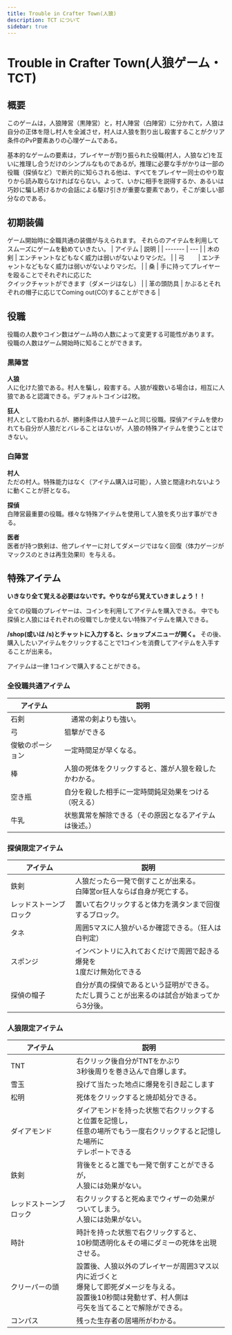 ```yaml
---
title: Trouble in Crafter Town(人狼)
description: TCT について
sidebar: true
---
```

# Trouble in Crafter Town(人狼ゲーム・TCT)

## 概要

このゲームは，人狼陣営（黒陣営）と，村人陣営（白陣営）に分かれて，人狼は自分の正体を隠し村人を全滅させ，村人は人狼を割り出し殺害することがクリア条件のPvP要素ありの心理ゲームである。

基本的なゲームの要素は，プレイヤーが割り振られた役職(村人，人狼など)を互いに推理し合うだけのシンプルなものであるが，推理に必要な手がかりは一部の役職（探偵など）で断片的に知らされる他は、すべてをプレイヤー同士のやり取りから読み取らなければならない。よって、いかに相手を説得するか、あるいは巧妙に騙し続けるかの会話による駆け引きが重要な要素であり，そこが楽しい部分なのである。

## 初期装備
ゲーム開始時に全職共通の装備が与えられます。
それらのアイテムを利用してスムーズにゲームを勧めていきたい。
| アイテム | 説明 |
| ------- | --- |
| <item-sprite name="wooden-sword"/> 木の剣 | エンチャントなどもなく威力は弱いがないよりマシだ。 |
| <item-sprite name="bow"/>          弓　　 | エンチャントなどもなく威力は弱いがないよりマシだ。 |
| <item-sprite name="wooden-hoe"/><item-sprite name="stone-hoe"/><item-sprite name="iron-hoe"/><item-sprite name="diamond-hoe"/> 桑 | 手に持ってプレイヤーを殴ることでそれぞれに応じた<br>クイックチャットができます（ダメージはなし） |
| <item-sprite name="leather-helmet"/> 革の頭防具 | かぶるとそれぞれの帽子に応じてComing out(CO)することができる |

## 役職
役職の人数やコイン数はゲーム時の人数によって変更する可能性があります。
役職の人数はゲーム開始時に知ることができます。

### 黒陣営
**人狼**  
人に化けた狼である。村人を騙し，殺害する。人狼が複数いる場合は，相互に人狼であると認識できる。デフォルトコインは2枚。

**狂人**  
村人として扱われるが、勝利条件は人狼チームと同じ役職。探偵アイテムを使われても自分が人狼だとバレることはないが，人狼の特殊アイテムを使うことはできない。

### 白陣営

**村人**  
ただの村人。特殊能力はなく（アイテム購入は可能），人狼と間違われないように動くことが肝となる。

**探偵**  
白陣営最重要の役職。様々な特殊アイテムを使用して人狼を炙り出す事ができる。

**医者**  
医者が持つ鉄剣は、他プレイヤーに対してダメージではなく回復（体力ゲージがマックスのときは再生効果II）を与える。

## 特殊アイテム

**いきなり全て覚える必要はないです。やりながら覚えていきましょう！！**

全ての役職のプレイヤーは、コインを利用してアイテムを購入できる。
中でも探偵と人狼にはそれぞれの役職でしか使えない特殊アイテムを購入できる。

**/shop(或いは /s)とチャットに入力すると、ショップメニューが開く。**
その後、購入したいアイテムをクリックすることで1コインを消費してアイテムを入手することが出来る。

アイテムは一律 1コインで購入することができる。

### 全役職共通アイテム
| アイテム | 説明          |
| ---- | ----------- |
| <item-sprite name="stone-sword"/> 石剣   | 　通常の剣よりも強い。 |
| <item-sprite name="bow"/> 弓 | 狙撃ができる |
| <item-sprite name="potion-of-swiftness"/> 俊敏のポーション | 一定時間足が早くなる。 |
| <item-sprite name="stick"/> 棒 | 人狼の死体をクリックすると、誰が人狼を殺したかわかる。 |
| <item-sprite name="glass-bottle"/> 空き瓶 | 自分を殺した相手に一定時間鈍足効果をつける（呪える） |
| <item-sprite name="milk"/>牛乳 | 状態異常を解除できる（その原因となるアイテムは後述。） |

### 探偵限定アイテム
| アイテム | 説明          |
| ---- | ----------- |
| <item-sprite name="iron-sword"/> 鉄剣 | 人狼だったら一発で倒すことが出来る。<br>白陣営or狂人ならば自身が死亡する。 |
| <inv-sprite name="Redstone Ore" /> レッドストーンブロック | 置いて右クリックすると体力を満タンまで回復するブロック。 |
| <item-sprite name="seeds"/> タネ | 周囲5マスに人狼がいるか確認できる。（狂人は白判定） |
| <inv-sprite name="Sponge" /> スポンジ |インベントリに入れておくだけで周囲で起きる爆発を<br>1度だけ無効化できる  |
| 探偵の帽子 | 自分が真の探偵であるという証明ができる。<br>ただし買うことが出来るのは試合が始まってから3分後。 |

### 人狼限定アイテム
| アイテム | 説明          |
| ---- | ----------- |
| <inv-sprite name="TNT" /> TNT | 右クリック後自分がTNTをかぶり<br>3秒後周りを巻き込んで自爆します。 |
| <item-sprite name="snowball"/> 雪玉 | 投げて当たった地点に爆発を引き起こします |
| <inv-sprite name="Torch" /> 松明 | 死体をクリックすると焼却処分できる。 |
| <item-sprite name="diamond"/> ダイアモンド | ダイアモンドを持った状態で右クリックすると位置を記憶し，<br>任意の場所でもう一度右クリックすると記憶した場所に<br>テレポートできる |
| <item-sprite name="iron-sword"/> 鉄剣 | 背後をとると誰でも一発で倒すことができるが，<br>人狼には効果がない。 |
| <inv-sprite name="Redstone Ore" /> レッドストーンブロック | 右クリックすると死ぬまでウィザーの効果がついてしまう。<br>人狼には効果がない。 |
| <item-sprite name="clock"/> 時計 | 時計を持った状態で右クリックすると、<br>10秒間透明化＆その場にダミーの死体を出現させる。 |
| <inv-sprite name="Creeper Head" /> クリーパーの頭 | 設置後、人狼以外のプレイヤーが周囲3マス以内に近づくと<br>爆発して即死ダメージを与える。<br>設置後10秒間は発動せず、村人側は<br>弓矢を当てることで解除ができる。 |
| <item-sprite name="compass"/>コンパス | 残った生存者の居場所がわかる。 |
